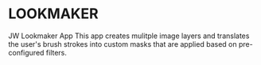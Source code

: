 # LOOKMAKER
JW Lookmaker App
This app creates mulitple image layers and translates the user's brush strokes into custom masks that are applied based on pre-configured filters.
